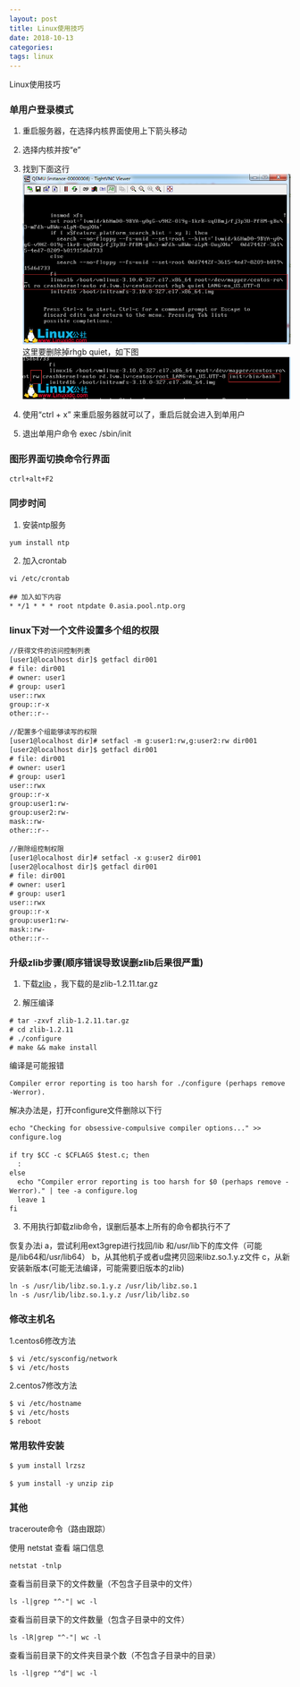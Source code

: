 ```yaml
---
layout: post
title: Linux使用技巧
date: 2018-10-13
categories: 
tags: linux
---
```

Linux使用技巧


### 单用户登录模式

1. 重启服务器，在选择内核界面使用上下箭头移动

2. 选择内核并按“e”

3. 找到下面这行
![](/images/posts/linux/skill_01_01.png)
这里要删除掉rhgb quiet，如下图
![](/images/posts/linux/skill_01_02.png)

5. 使用“ctrl + x” 来重启服务器就可以了，重启后就会进入到单用户

6. 退出单用户命令  exec /sbin/init


### 图形界面切换命令行界面
```
ctrl+alt+F2
```

### 同步时间

1. 安装ntp服务

```
yum install ntp
```

2. 加入crontab

```
vi /etc/crontab

## 加入如下内容
* */1 * * * root ntpdate 0.asia.pool.ntp.org
```

### linux下对一个文件设置多个组的权限

```
//获得文件的访问控制列表
[user1@localhost dir]$ getfacl dir001
# file: dir001
# owner: user1
# group: user1
user::rwx
group::r-x
other::r--

//配置多个组能够读写的权限
[user1@localhost dir]# setfacl -m g:user1:rw,g:user2:rw dir001
[user2@localhost dir]$ getfacl dir001
# file: dir001
# owner: user1
# group: user1
user::rwx
group::r-x
group:user1:rw-
group:user2:rw-
mask::rw-
other::r--

//删除组控制权限
[user1@localhost dir]# setfacl -x g:user2 dir001
[user2@localhost dir]$ getfacl dir001
# file: dir001
# owner: user1
# group: user1
user::rwx
group::r-x
group:user1:rw-
mask::rw-
other::r--

```


### 升级zlib步骤(顺序错误导致误删zlib后果很严重)

1. 下载[zlib](http://www.zlib.net/) ，我下载的是zlib-1.2.11.tar.gz

2. 解压编译

```
# tar -zxvf zlib-1.2.11.tar.gz
# cd zlib-1.2.11
# ./configure
# make && make install
```
编译是可能报错

```
Compiler error reporting is too harsh for ./configure (perhaps remove -Werror).
```

解决办法是，打开configure文件删除以下行

```
echo "Checking for obsessive-compulsive compiler options..." >> configure.log

if try $CC -c $CFLAGS $test.c; then
  :
else
  echo "Compiler error reporting is too harsh for $0 (perhaps remove -Werror)." | tee -a configure.log
  leave 1
fi
```

3. 不用执行卸载zlib命令，误删后基本上所有的命令都执行不了

恢复办法i
a，尝试利用ext3grep进行找回/lib 和/usr/lib下的库文件（可能是/lib64和/usr/lib64）
b，从其他机子或者u盘拷贝回来libz.so.1.y.z文件
c，从新安装新版本(可能无法编译，可能需要旧版本的zlib)

```
ln -s /usr/lib/libz.so.1.y.z /usr/lib/libz.so.1
ln -s /usr/lib/libz.so.1.y.z /usr/lib/libz.so
```


### 修改主机名
1.centos6修改方法

```
$ vi /etc/sysconfig/network
$ vi /etc/hosts
```

2.centos7修改方法

```
$ vi /etc/hostname
$ vi /etc/hosts
$ reboot
```

### 常用软件安装

```
$ yum install lrzsz

$ yum install -y unzip zip
```

### 其他


traceroute命令（路由跟踪）


使用 netstat 查看 端口信息 
```
netstat -tnlp 
```

查看当前目录下的文件数量（不包含子目录中的文件）

```
ls -l|grep "^-"| wc -l
```

查看当前目录下的文件数量（包含子目录中的文件）

```
ls -lR|grep "^-"| wc -l
```

查看当前目录下的文件夹目录个数（不包含子目录中的目录）

```
ls -l|grep "^d"| wc -l
```



